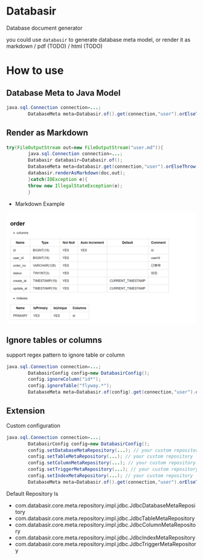 # Databasir

Database document generator

you could use `databasir` to generate database meta model, or render it as markdown / pdf (TODO) / html (TODO)

# How to use

## Database Meta to Java Model

```java
java.sql.Connection connection=...;
        DatabaseMeta meta=Databasir.of().get(connection,"user").orElseThrow();
```

## Render as Markdown

```java
try(FileOutputStream out=new FileOutputStream("user.md")){
        java.sql.Connection connection=...;
        Databasir databasir=Databasir.of();
        DatabaseMeta meta=databasir.get(connection,"user").orElseThrow();
        databasir.renderAsMarkdown(doc,out);
        }catch(IOException e){
        throw new IllegalStateException(e);
        }
```

- Markdown Example

![](README/table-doc.png)


## Ignore tables or columns

support regex pattern to ignore table or column

```java
java.sql.Connection connection=...;
        DatabasirConfig config=new DatabasirConfig();
        config.ignoreColumn("id*");
        config.ignoreTable("flyway.*");
        DatabaseMeta meta=Databasir.of(config).get(connection,"user").orElseThrow();
```

## Extension

Custom configuration

```java
java.sql.Connection connection=...;
        DatabasirConfig config=new DatabasirConfig();
        config.setDatabaseMetaRepository(...); // your custom repository
        config.setTableMetaRepository(...); // your custom repository
        config.setColumnMetaRepository(...); // your custom repository
        config.setTriggerMetaRepository(...); // your custom repository
        config.setIndexMetaRepository(...); // your custom repository
        DatabaseMeta meta=Databasir.of().get(connection,"user").orElseThrow();
```

Default Repository Is

- com.databasir.core.meta.repository.impl.jdbc.JdbcDatabaseMetaRepository
- com.databasir.core.meta.repository.impl.jdbc.JdbcTableMetaRepository
- com.databasir.core.meta.repository.impl.jdbc.JdbcColumnMetaRepository
- com.databasir.core.meta.repository.impl.jdbc.JdbcIndexMetaRepository
- com.databasir.core.meta.repository.impl.jdbc.JdbcTriggerMetaRepository